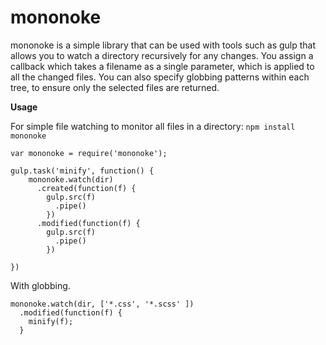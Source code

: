 mononoke
===

mononoke is a simple library that can be used with tools such as gulp that allows you to watch a directory recursively for any changes.
You assign a callback which takes a filename as a single parameter, which is applied to all the changed files.
You can also specify globbing patterns within each tree, to ensure only the selected files are returned.


**Usage**


For simple file watching to monitor all files in a directory:
    `npm install mononoke`

    var mononoke = require('mononoke');

    gulp.task('minify', function() {
        mononoke.watch(dir)
          .created(function(f) {
            gulp.src(f)
              .pipe()
            })
          .modified(function(f) {
            gulp.src(f)
              .pipe()
            })

    })

With globbing.

    mononoke.watch(dir, ['*.css', '*.scss' ])
      .modified(function(f) {
        minify(f);
      }
